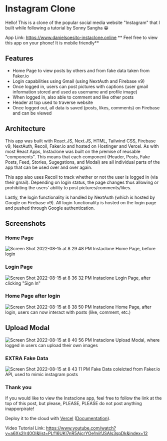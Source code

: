 # Instagram Clone 
 
Hello! This is a clone of the popular social media website "Instagram" that I built while following a tutorial by Sonny Sangha 😁

App Link: https://www.danielsoesito-instaclone.online
** Feel free to view this app on your phone! It is mobile friendly**

## Features

* Home Page to view posts by others and from fake data taken from Faker.io
* Login capabilities using Gmail (using NextAuth and Firebase v9)
* Once logged in, users can post pictures with captions (user gmail information stored and used as username and profile image)
* When logged in, also able to comment and like other posts
* Header at top used to traverse website
* Once logged out, all data is saved (posts, likes, comments) on Firebase and can be viewed 

## Architecture
This app was built with React.JS, Next.JS, HTML, Tailwind CSS, Firebase v9, NextAuth, Recoil, Faker.io and hosted on Hostinger and Vercel. As with most React Apps, Instaclone was built on the premise of reusable "components". This means that each component (Header, Posts, Fake Posts, Feed, Stories, Sugegstions, and Modal) are all individual parts of the app that can be used over and over again. 

This app also uses Recoil to track whether or not the user is logged in (via their gmail). Depending on login status, the page changes thus allowing or prohibiting the users' ability to post pictures/comments/likes. 

Lastly, the login functionality is handled by NextAuth (which is hosted by Google on Firebase v9). All login functionality is hosted on the login page and pushed through Google authentication. 


## Screenshots 
### Home Page
![Screen Shot 2022-08-15 at 8 29 48 PM](https://user-images.githubusercontent.com/99083937/184758785-9bae5a09-1fd0-4841-b57c-e65570bb409e.png)
Instaclone Home Page, before login


### Login Page
![Screen Shot 2022-08-15 at 8 36 32 PM](https://user-images.githubusercontent.com/99083937/184759182-f1b87cd8-2dc5-44f8-9d47-294740eaa58f.png)
Instaclone Login Page, after clicking "Sign In"


### Home Page after login
![Screen Shot 2022-08-15 at 8 38 50 PM](https://user-images.githubusercontent.com/99083937/184759353-1e6d6c8e-cf52-4b6c-89f3-8e1701ba992a.png)
Instaclone Home Page, after login, users can now interact with posts (like, comment, etc.)


## Upload Modal
![Screen Shot 2022-08-15 at 8 40 56 PM](https://user-images.githubusercontent.com/99083937/184759488-46260189-a4eb-4a0d-8c96-0a8c367015ef.png)
Instaclone Upload Modal, where logged in users can upload their own images 


### **EXTRA** Fake Data
![Screen Shot 2022-08-15 at 8 43 11 PM](https://user-images.githubusercontent.com/99083937/184759662-8d1d6dff-7cf2-407c-9383-23d216f89b6f.png)
Fake Data colelcted from Faker.io API, used to mimic instagram posts

### Thank you 

If you would like to view the Instaclone app, feel free to follow the link at the top of this post, but please, PLEASE, PLEASE do not post anything inapporpirate!

Deploy it to the cloud with [Vercel](https://vercel.com/new?utm_source=github&utm_medium=readme&utm_campaign=next-example) ([Documentation](https://nextjs.org/docs/deployment)).

Video Tutorial Link: https://www.youtube.com/watch?v=a6Xs2Ir40OI&list=PLf16UKl7nR5AjcrYOe1niifJSAls3spDk&index=12
